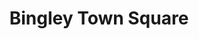 ---
Name: Bingley Town Square
Area: Bingley
Address: Main Street, Bingley
Postcode: 
Web: 
Facebook: 
Lat: 
Lng: 
Member: 'no'
Description: Bingley's Town Square
splash: town_square.jpg
image-credit: 
internal-link: 
internal-link-text: 
LastUpdated: '2025-07-01'
closed-date: 
title: Bingley Town Square
permalink: "/venues/bingley_town_square.html"
layout: venue_page
---